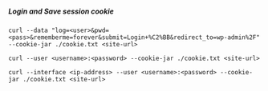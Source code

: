 ##### Login and Save session cookie
`curl --data "log=<user>&pwd=<pass>&rememberme=forever&submit=Login+%C2%BB&redirect_to=wp-admin%2F" --cookie-jar ./cookie.txt <site-url>`

`curl --user <username>:<password> --cookie-jar ./cookie.txt <site-url>`

`curl --interface <ip-address> --user <username>:<password> --cookie-jar ./cookie.txt <site-url>`
